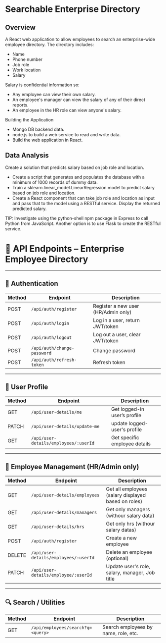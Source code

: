 # Searchable Enterprise Directory

## Overview

A React web application to allow employees to search an enterprise-wide employee directory. The directory includes:

- Name
- Phone number
- Job role
- Work location
- Salary

Salary is confidential information so:

- Any employee can view their own salary.
- An employee's manager can view the salary of any of their direct reports.
- An employee in the HR role can view anyone's salary.

Building the Application

- Mongo DB backend data.
- node.js to build a web service to read and write data.
- Build the web application in React.

## Data Analysis

Create a solution that predicts salary based on job role and location.

- Create a script that generates and populates the database with a minimum of 1000 records of dummy data.
- Train a sklearn.linear_model.LinearRegression model to predict salary based on job role and location.
- Create a React component that can take job role and location as input and pass that to the model using a RESTful service. Display the returned predicted salary.

TIP: Investigate using the python-shell npm package in Express to call Python from JavaScript. Another option is to use Flask to create the RESTful service.

# 📘 API Endpoints – Enterprise Employee Directory

---

## 🔐 Authentication

| Method | Endpoint                    | Description                         |
| ------ | --------------------------- | ----------------------------------- |
| POST   | `/api/auth/register`        | Register a new user (HR/Admin only) |
| POST   | `/api/auth/login`           | Log in a user, return JWT/token     |
| POST   | `/api/auth/logout`          | Log out a user, clear JWT/token     |
| POST   | `/api/auth/change-password` | Change password                     |
| POST   | `/api/auth/refresh-token`   | Refresh token                       |

---

## 👤 User Profile

| Method | Endpoint                              | Description                   |
| ------ | ------------------------------------- | ----------------------------- |
| GET    | `/api/user-details/me`                | Get logged-in user’s profile  |
| PATCH  | `/api/user-details/update-me`         | update logged-user's profile  |
| GET    | `/api/user-details/employees/:userId` | Get specific employee details |

---

## 👥 Employee Management (HR/Admin only)

| Method | Endpoint                              | Description                                         |
| ------ | ------------------------------------- | --------------------------------------------------- |
| GET    | `/api/user-details/employees`         | Get all employees (salary displayed based on roles) |
| GET    | `/api/user-details/managers`          | Get only managers (withour salary data)             |
| GET    | `/api/user-details/hrs`               | Get only hrs (withour salary datas)                 |
| POST   | `/api/auth/register`                  | Create a new employee                               |
| DELETE | `/api/user-details/employees/:userId` | Delete an employee (optional)                       |
| PATCH  | `/api/user-details/employee/:userId`  | Update user's role, salary, manager, Job title      |

---

## 🔍 Search / Utilities

| Method | Endpoint                          | Description                          |
| ------ | --------------------------------- | ------------------------------------ |
| GET    | `/api/employees/search?q=<query>` | Search employees by name, role, etc. |
